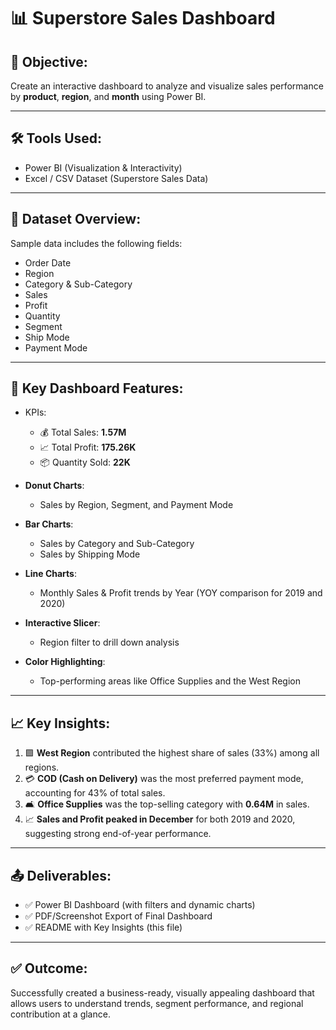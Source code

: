 
# 📊 Superstore Sales Dashboard

## 🎯 Objective:
Create an interactive dashboard to analyze and visualize sales performance by **product**, **region**, and **month** using Power BI.

---

## 🛠 Tools Used:
- Power BI (Visualization & Interactivity)
- Excel / CSV Dataset (Superstore Sales Data)

---

## 📁 Dataset Overview:
Sample data includes the following fields:
- Order Date
- Region
- Category & Sub-Category
- Sales
- Profit
- Quantity
- Segment
- Ship Mode
- Payment Mode

---

## 📌 Key Dashboard Features:
- KPIs:  
  - 💰 Total Sales: **1.57M**  
  - 📈 Total Profit: **175.26K**  
  - 📦 Quantity Sold: **22K**

- **Donut Charts**:
  - Sales by Region, Segment, and Payment Mode

- **Bar Charts**:
  - Sales by Category and Sub-Category
  - Sales by Shipping Mode

- **Line Charts**:
  - Monthly Sales & Profit trends by Year (YOY comparison for 2019 and 2020)

- **Interactive Slicer**:
  - Region filter to drill down analysis

- **Color Highlighting**:
  - Top-performing areas like Office Supplies and the West Region

---

## 📈 Key Insights:

1. 🟪 **West Region** contributed the highest share of sales (33%) among all regions.
2. 💳 **COD (Cash on Delivery)** was the most preferred payment mode, accounting for 43% of total sales.
3. 🛋️ **Office Supplies** was the top-selling category with **0.64M** in sales.
4. 📈 **Sales and Profit peaked in December** for both 2019 and 2020, suggesting strong end-of-year performance.

---

## 📤 Deliverables:
- ✅ Power BI Dashboard (with filters and dynamic charts)
- ✅ PDF/Screenshot Export of Final Dashboard
- ✅ README with Key Insights (this file)

---

## ✅ Outcome:
Successfully created a business-ready, visually appealing dashboard that allows users to understand trends, segment performance, and regional contribution at a glance.
